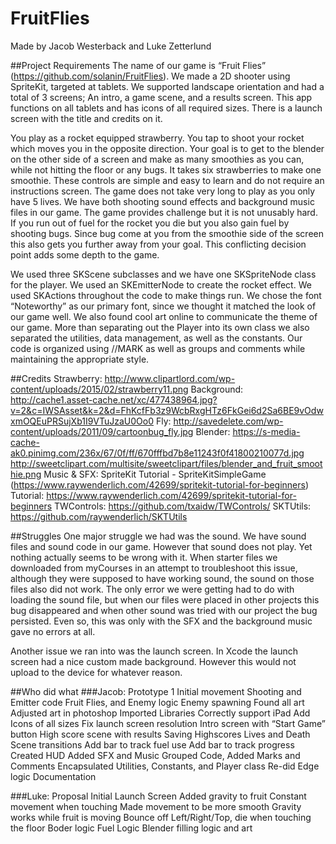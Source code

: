 # FruitFlies

Made by Jacob Westerback and Luke Zetterlund

##Project Requirements
The name of our game is “Fruit Flies” (https://github.com/solanin/FruitFlies). We made a 2D shooter using SpriteKit, targeted at tablets. We supported landscape orientation and had a total of 3 screens; An intro, a game scene, and a results screen. This app functions on all tablets and has icons of all required sizes. There is a launch screen with the title and credits on it. 

You play as a rocket equipped strawberry. You tap to shoot your rocket which moves you in the opposite direction. Your goal is to get to the blender on the other side of a screen and make as many smoothies as you can, while not hitting the floor or any bugs. It takes six strawberries to make one smoothie. These controls are simple and easy to learn and do not require an instructions screen. The game does not take very long to play as you only have 5 lives. We have both shooting sound effects and background music files in our game. The game provides challenge but it is not unusably hard. If you run out of fuel for the rocket you die but you also gain fuel by shooting bugs. Since bug come at you from the smoothie side of the screen this also gets you further away from your goal. This conflicting decision point adds some depth to the game. 

We used three SKScene subclasses and we have one SKSpriteNode class for the player. We used an SKEmitterNode to create the rocket effect. We used SKActions throughout the code to make things run. We chose the font “Noteworthy” as our primary font, since we thought it matched the look of our game well. We also found cool art online to communicate the theme of our game. More than separating out the Player into its own class we also separated the utilities, data management, as well as the constants. Our code is organized using //MARK as well as groups and comments while maintaining the appropriate style.  

##Credits
Strawberry: http://www.clipartlord.com/wp-content/uploads/2015/02/strawberry11.png
Background: http://cache1.asset-cache.net/xc/477438964.jpg?v=2&c=IWSAsset&k=2&d=FhKcfFb3z9WcbRxgHTz6FkGei6d2Sa6BE9vOdwxmOQEuPRSujXb1I9VTuJzaU0Oo0
Fly: http://savedelete.com/wp-content/uploads/2011/09/cartoonbug_fly.jpg
Blender: https://s-media-cache-ak0.pinimg.com/236x/67/0f/ff/670fffbd7b8e11243f0f41800210077d.jpg http://sweetclipart.com/multisite/sweetclipart/files/blender_and_fruit_smoothie.png
Music & SFX: SpriteKit Tutorial - SpriteKitSimpleGame (https://www.raywenderlich.com/42699/spritekit-tutorial-for-beginners)
Tutorial: https://www.raywenderlich.com/42699/spritekit-tutorial-for-beginners
TWControls: https://github.com/txaidw/TWControls/
SKTUtils: https://github.com/raywenderlich/SKTUtils

##Struggles
One major struggle we had was the sound. We have sound files and sound code in our game. However that sound does not play. Yet nothing actually seems to be wrong with it. When starter files we downloaded from myCourses in an attempt to troubleshoot this issue, although they were supposed to have working sound, the sound on those files also did not work. The only error we were getting had to do with loading the sound file, but when our files were placed in other projects this bug disappeared and when other sound was tried with our project the bug persisted. Even so, this was only with the SFX and the background music gave no errors at all.

Another issue we ran into was the launch screen. In Xcode the launch screen had a nice custom made background. However this would not upload to the device for whatever reason.

##Who did what
###Jacob:
Prototype 1
Initial movement
Shooting and Emitter code
Fruit Flies, and Enemy logic
Enemy spawning
Found all art
Adjusted art in photoshop
Imported Libraries
Correctly support iPad
Add Icons of all sizes
Fix launch screen resolution
Intro screen with “Start Game” button
High score scene with results
Saving Highscores
Lives and Death
Scene transitions
Add bar to track fuel use
Add bar to track progress
Created HUD
Added SFX and Music
Grouped Code, Added Marks and Comments
Encapsulated Utilities, Constants, and Player class
Re-did Edge logic
Documentation
	
###Luke:
Proposal
Initial Launch Screen
Added gravity to fruit
Constant movement when touching
Made movement to be more smooth
Gravity works while fruit is moving
Bounce off Left/Right/Top, die when touching the floor
Boder logic
Fuel Logic 
Blender filling logic and art
